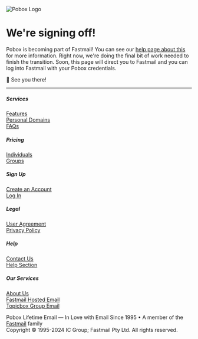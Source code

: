 ![Pobox Logo](https://www.pobox.com/images/logo.png)

We're signing off!
==================

Pobox is becoming part of Fastmail! You can see our [help page about this](https://www.fastmail.help/hc/en-us/articles/9822848635919-Guide-to-Fastmail-for-Pobox-users) for more information. Right now, we're doing the final bit of work needed to finish the transition. Soon, this page will direct you to Fastmail and you can log into Fastmail with your Pobox credentials.

💙 See you there!

* * *

##### Services

[Features](https://www.pobox.com/features)  
[Personal Domains](https://www.pobox.com/domains)  
[FAQs](https://www.pobox.com/faq)

##### Pricing

[Individuals](https://www.pobox.com/pricing)  
[Groups](https://www.pobox.com/pricing-group#groups)

##### Sign Up

[Create an Account](https://www.pobox.com/signup)  
[Log In](https://www.pobox.com/login)

##### Legal

[User Agreement](https://www.fastmail.com/policies/terms-of-service/)  
[Privacy Policy](https://www.fastmail.com/policies/privacy/)

##### Help

[Contact Us](https://www.pobox.com/support)  
[Help Section](https://www.pobox.help/hc/en-us)

##### Our Services

[About Us](https://www.pobox.com/about)  
[Fastmail Hosted Email](https://www.fastmail.com/)  
[Topicbox Group Email](http://www.topicbox.com/)

Pobox Lifetime Email — In Love with Email Since 1995 • A member of the [Fastmail](https://www.fastmail.com/) family  
Copyright © 1995-2024 IC Group; Fastmail Pty Ltd. All rights reserved.